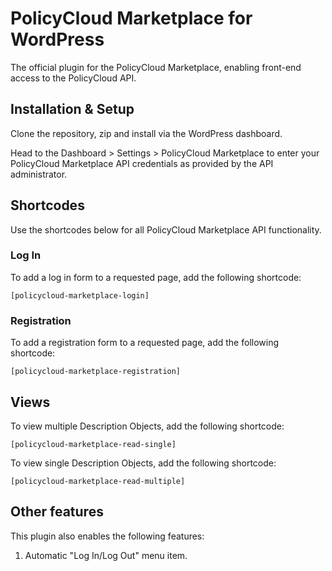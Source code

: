 # PolicyCloud Marketplace for WordPress

The official plugin for the PolicyCloud Marketplace, enabling front-end access to the PolicyCloud API.

## Installation & Setup

Clone the repository, zip and install via the WordPress dashboard.

Head to the Dashboard > Settings > PolicyCloud Marketplace to enter your PolicyCloud Marketplace API credentials as provided by the API administrator.

## Shortcodes

Use the shortcodes below for all PolicyCloud Marketplace API functionality.

### Log In

To add a log in form to a requested page, add the following shortcode:

`[policycloud-marketplace-login]`

### Registration

To add a registration form to a requested page, add the following shortcode:

`[policycloud-marketplace-registration]`

## Views

To view multiple Description Objects, add the following shortcode:

`[policycloud-marketplace-read-single]`

To view single Description Objects, add the following shortcode:

`[policycloud-marketplace-read-multiple]`

## Other features

This plugin also enables the following features:

1. Automatic "Log In/Log Out" menu item.
